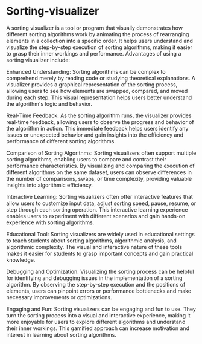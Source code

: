 # Sorting-visualizer
A sorting visualizer is a tool or program that visually demonstrates how different sorting algorithms work by animating the process of rearranging elements in a collection into a specific order. It helps users understand and visualize the step-by-step execution of sorting algorithms, making it easier to grasp their inner workings and performance.
Advantages of using a sorting visualizer include:

Enhanced Understanding: Sorting algorithms can be complex to comprehend merely by reading code or studying theoretical explanations. A visualizer provides a graphical representation of the sorting process, allowing users to see how elements are swapped, compared, and moved during each step. This visual representation helps users better understand the algorithm's logic and behavior.

Real-Time Feedback: As the sorting algorithm runs, the visualizer provides real-time feedback, allowing users to observe the progress and behavior of the algorithm in action. This immediate feedback helps users identify any issues or unexpected behavior and gain insights into the efficiency and performance of different sorting algorithms.

Comparison of Sorting Algorithms: Sorting visualizers often support multiple sorting algorithms, enabling users to compare and contrast their performance characteristics. By visualizing and comparing the execution of different algorithms on the same dataset, users can observe differences in the number of comparisons, swaps, or time complexity, providing valuable insights into algorithmic efficiency.

Interactive Learning: Sorting visualizers often offer interactive features that allow users to customize input data, adjust sorting speed, pause, resume, or step through each sorting operation. This interactive learning experience enables users to experiment with different scenarios and gain hands-on experience with sorting algorithms.

Educational Tool: Sorting visualizers are widely used in educational settings to teach students about sorting algorithms, algorithmic analysis, and algorithmic complexity. The visual and interactive nature of these tools makes it easier for students to grasp important concepts and gain practical knowledge.

Debugging and Optimization: Visualizing the sorting process can be helpful for identifying and debugging issues in the implementation of a sorting algorithm. By observing the step-by-step execution and the positions of elements, users can pinpoint errors or performance bottlenecks and make necessary improvements or optimizations.

Engaging and Fun: Sorting visualizers can be engaging and fun to use. They turn the sorting process into a visual and interactive experience, making it more enjoyable for users to explore different algorithms and understand their inner workings. This gamified approach can increase motivation and interest in learning about sorting algorithms.
